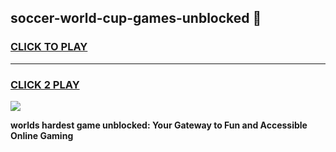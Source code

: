 
## soccer-world-cup-games-unblocked 👋
<h3>
<a href="https://premium.freeplayer.one?title=soccer-world-cup-games-unblocked&ref=14F">CLICK TO PLAY</a></h3>
<hr>

<h3>
<a href="https://premium.freeplayer.one?title=soccer-world-cup-games-unblocked&ref=14F">CLICK 2 PLAY</a>
  
</h3>

<a href="https://premium.freeplayer.one?title=soccer-world-cup-games-unblocked&ref=12F/"><img src="https://clearcache.store/games.png"></a>


**worlds hardest game unblocked: Your Gateway to Fun and Accessible Online Gaming**
